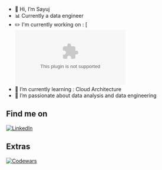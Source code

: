 - 👋 Hi, I’m Sayuj
- 📊 Currently a data engineer
- ✏️ I'm currently working on : [![PriceMyWheels](www.google.com)
- 🌱 I’m currently learning : Cloud Architecture
- 💞️ I’m passionate about data analysis and data engineering

## Find me on
  [![LinkedIn](https://img.shields.io/badge/linkedin-%230077B5.svg?style=for-the-badge&logo=linkedin&logoColor=white)](https://www.linkedin.com/in/sayujsa/)

## Extras
  [![Codewars](https://www.codewars.com/users/sayujsa/badges/small)](https://www.codewars.com/users/sayujsa)

<!---
sayujsa/sayujsa is a ✨ special ✨ repository because its `README.md` (this file) appears on your GitHub profile.
You can click the Preview link to take a look at your changes.
--->
